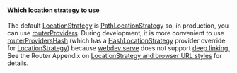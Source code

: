 <div class="alert alert-warning" markdown="1">
  <h4>Which location strategy to use</h4>

  The default [LocationStrategy][] is [PathLocationStrategy][] so, in
  production, you can use [routerProviders][].
  During development, it is more convenient to use [routerProvidersHash]
  (which has a [HashLocationStrategy][] provider override for [LocationStrategy][])
  because [webdev serve][] does not support [deep linking.][deep linking]
  See the Router Appendix on [LocationStrategy and browser URL styles][appendix]
  for details.
</div>

[appendix]: /guide/router/appendices#browser-url-styles
[deep linking]: https://en.wikipedia.org/wiki/Deep_linking
[HashLocationStrategy]: /api/angular_router/angular_router/HashLocationStrategy-class
[LocationStrategy]: /api/angular_router/angular_router/LocationStrategy-class
[PathLocationStrategy]: /api/angular_router/angular_router/PathLocationStrategy-class
[routerProviders]: /api/angular_router/angular_router/routerProviders-constant
[routerProvidersHash]: /api/angular_router/angular_router/routerProvidersHash-constant
[webdev serve]: /tools/index#webdev
